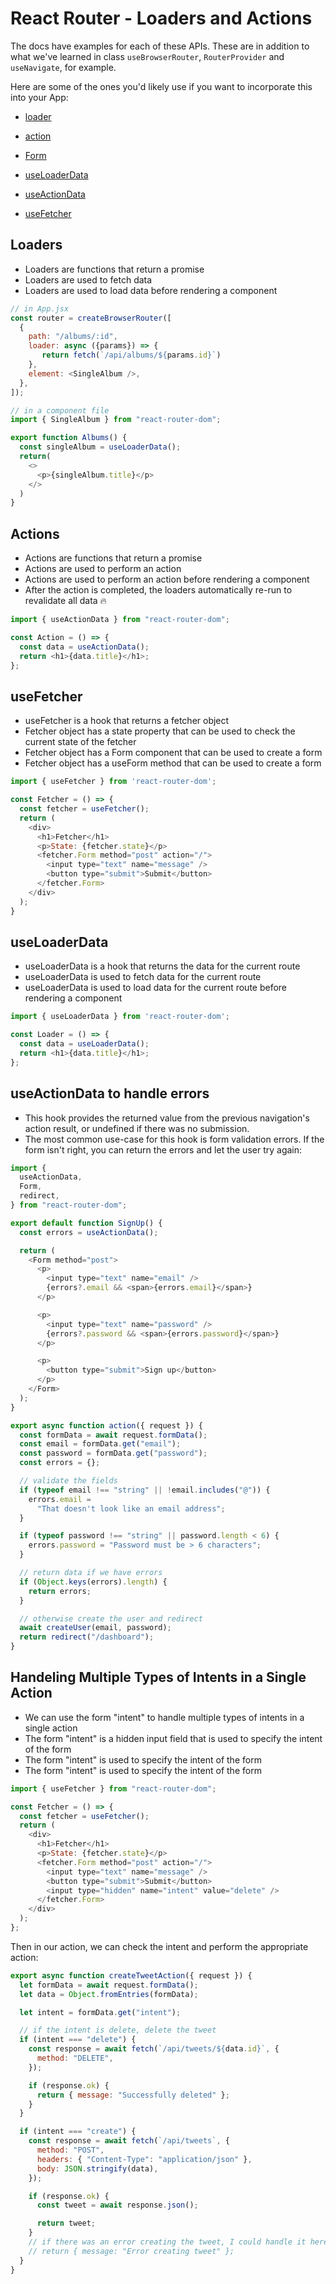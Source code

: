 # React Router - Loaders and Actions

The docs have examples for each of these APIs.  These are in addition to what we've learned in class `useBrowserRouter`, `RouterProvider` and `useNavigate`, for example.

Here are some of the ones you'd likely use if you want to incorporate this into your App:

- [loader](https://reactrouter.com/en/main/route/loader)

- [action](https://reactrouter.com/en/main/route/action)

- [Form](https://reactrouter.com/en/main/components/form)

- [useLoaderData](https://reactrouter.com/en/main/hooks/use-loader-data)

- [useActionData](https://reactrouter.com/en/main/hooks/use-action-data)

- [useFetcher](https://reactrouter.com/en/main/hooks/use-fetcher)

## Loaders

- Loaders are functions that return a promise
- Loaders are used to fetch data
- Loaders are used to load data before rendering a component

```js
// in App.jsx
const router = createBrowserRouter([
  {
    path: "/albums/:id",
    loader: async ({params}) => {
       return fetch(`/api/albums/${params.id}`)
    },
    element: <SingleAlbum />,
  },
]);

// in a component file
import { SingleAlbum } from "react-router-dom";

export function Albums() {
  const singleAlbum = useLoaderData();
  return(
    <>
      <p>{singleAlbum.title}</p>
    </>
  )
}
```

## Actions

- Actions are functions that return a promise
- Actions are used to perform an action
- Actions are used to perform an action before rendering a component
- After the action is completed, the loaders automatically re-run to revalidate all data 🔥

```js
import { useActionData } from "react-router-dom";

const Action = () => {
  const data = useActionData();
  return <h1>{data.title}</h1>;
};
```

## useFetcher

- useFetcher is a hook that returns a fetcher object
- Fetcher object has a state property that can be used to check the current state of the fetcher
- Fetcher object has a Form component that can be used to create a form
- Fetcher object has a useForm method that can be used to create a form

```js
import { useFetcher } from 'react-router-dom';

const Fetcher = () => {
  const fetcher = useFetcher();
  return (
    <div>
      <h1>Fetcher</h1>
      <p>State: {fetcher.state}</p>
      <fetcher.Form method="post" action="/">
        <input type="text" name="message" />
        <button type="submit">Submit</button>
      </fetcher.Form>
    </div>
  );
}

```

## useLoaderData

- useLoaderData is a hook that returns the data for the current route
- useLoaderData is used to fetch data for the current route
- useLoaderData is used to load data for the current route before rendering a component

```js
import { useLoaderData } from 'react-router-dom';

const Loader = () => {
  const data = useLoaderData();
  return <h1>{data.title}</h1>;
};
```

## useActionData to handle errors

- This hook provides the returned value from the previous navigation's action result, or undefined if there was no submission.
- The most common use-case for this hook is form validation errors. If the form isn't right, you can return the errors and let the user try again:

```js
import {
  useActionData,
  Form,
  redirect,
} from "react-router-dom";

export default function SignUp() {
  const errors = useActionData();

  return (
    <Form method="post">
      <p>
        <input type="text" name="email" />
        {errors?.email && <span>{errors.email}</span>}
      </p>

      <p>
        <input type="text" name="password" />
        {errors?.password && <span>{errors.password}</span>}
      </p>

      <p>
        <button type="submit">Sign up</button>
      </p>
    </Form>
  );
}

export async function action({ request }) {
  const formData = await request.formData();
  const email = formData.get("email");
  const password = formData.get("password");
  const errors = {};

  // validate the fields
  if (typeof email !== "string" || !email.includes("@")) {
    errors.email =
      "That doesn't look like an email address";
  }

  if (typeof password !== "string" || password.length < 6) {
    errors.password = "Password must be > 6 characters";
  }

  // return data if we have errors
  if (Object.keys(errors).length) {
    return errors;
  }

  // otherwise create the user and redirect
  await createUser(email, password);
  return redirect("/dashboard");
}
```

## Handeling Multiple Types of Intents in a Single Action

- We can use the form "intent" to handle multiple types of intents in a single action
- The form "intent" is a hidden input field that is used to specify the intent of the form
- The form "intent" is used to specify the intent of the form
- The form "intent" is used to specify the intent of the form

```js
import { useFetcher } from "react-router-dom";

const Fetcher = () => {
  const fetcher = useFetcher();
  return (
    <div>
      <h1>Fetcher</h1>
      <p>State: {fetcher.state}</p>
      <fetcher.Form method="post" action="/">
        <input type="text" name="message" />
        <button type="submit">Submit</button>
        <input type="hidden" name="intent" value="delete" />
      </fetcher.Form>
    </div>
  );
};
```

Then in our action, we can check the intent and perform the appropriate action:

```js
export async function createTweetAction({ request }) {
  let formData = await request.formData();
  let data = Object.fromEntries(formData);

  let intent = formData.get("intent");

  // if the intent is delete, delete the tweet
  if (intent === "delete") {
    const response = await fetch(`/api/tweets/${data.id}`, {
      method: "DELETE",
    });

    if (response.ok) {
      return { message: "Successfully deleted" };
    }
  }

  if (intent === "create") {
    const response = await fetch(`/api/tweets`, {
      method: "POST",
      headers: { "Content-Type": "application/json" },
      body: JSON.stringify(data),
    });

    if (response.ok) {
      const tweet = await response.json();

      return tweet;
    }
    // if there was an error creating the tweet, I could handle it here
    // return { message: "Error creating tweet" };
  }
}
```

